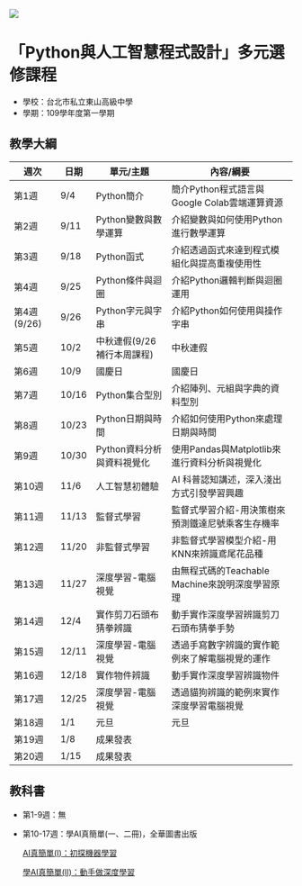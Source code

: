 ![](http://www.tshs.tp.edu.tw/images/bg/logo.jpg)

# 「Python與人工智慧程式設計」多元選修課程

* 學校：台北市私立東山高級中學
* 學期：109學年度第一學期

## 教學大綱

|週次|日期|單元/主題|內容/綱要|
|---|---|---|---|
|第1週|9/4|Python簡介|簡介Python程式語言與Google Colab雲端運算資源|
|第2週|9/11|Python變數與數學運算|介紹變數與如何使用Python進行數學運算|
|第3週|9/18|Python函式|介紹透過函式來達到程式模組化與提高重複使用性	|
|第4週|9/25|Python條件與迴圈|介紹Python邏輯判斷與迴圈運用|
|第4週(9/26)|9/26|Python字元與字串|介紹Python如何使用與操作字串|
|第5週|10/2|中秋連假(9/26補行本周課程)|中秋連假|
|第6週|10/9|國慶日|國慶日|
|第7週|10/16|Python集合型別|介紹陣列、元組與字典的資料型別|
|第8週|10/23|Python日期與時間|介紹如何使用Python來處理日期與時間|
|第9週|10/30|Python資料分析與資料視覺化|使用Pandas與Matplotlib來進行資料分析與視覺化|
|第10週|11/6|人工智慧初體驗|AI 科普認知講述，深入淺出方式引發學習興趣|
|第11週|11/13|監督式學習|監督式學習介紹-用決策樹來預測鐵達尼號乘客生存機率|
|第12週|11/20|非監督式學習|非監督式學習模型介紹-用KNN來辨識鳶尾花品種|
|第13週|11/27|深度學習-電腦視覺|由無程式碼的Teachable Machine來說明深度學習原理|
|第14週|12/4|實作剪刀石頭布猜拳辨識|動手實作深度學習辨識剪刀石頭布猜拳手勢|
|第15週|12/11|深度學習-電腦視覺|透過手寫數字辨識的實作範例來了解電腦視覺的運作|	
|第16週|12/18|實作物件辨識|動手實作深度學習辨識物件|
|第17週|12/25|深度學習-電腦視覺|透過貓狗辨識的範例來實作深度學習電腦視覺|
|第18週|1/1|元旦|元旦|
|第19週|1/8|成果發表||
|第20週|1/15|成果發表||

## 教科書

* 第1-9週：無
* 第10-17週：學AI真簡單(一、二冊)，全華圖書出版
  
  [AI真簡單(I)：初探機器學習](http://www.chwa.com.tw/NEWciv/bookinfo.asp?b_no=04G11)
  
  [學AI真簡單(II)：動手做深度學習](http://www.chwa.com.tw/NEWciv/bookinfo.asp?b_no=04G12)

